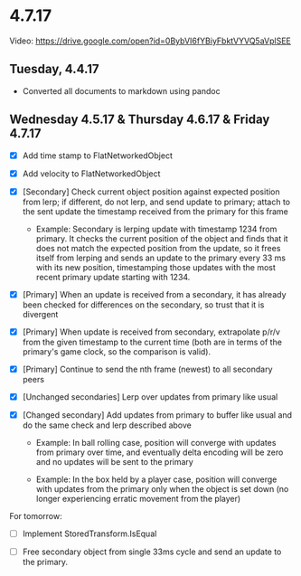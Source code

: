 # 4.7.17

Video: https://drive.google.com/open?id=0BybVI6fYBiyFbktVYVQ5aVplSEE

## Tuesday, 4.4.17

- Converted all documents to markdown using pandoc

## Wednesday 4.5.17 & Thursday 4.6.17 & Friday 4.7.17

- [X] Add time stamp to FlatNetworkedObject

- [X] Add velocity to FlatNetworkedObject

- [X] [Secondary] Check current object position against expected position from
  lerp; if different, do not lerp, and send update to primary; attach to the
  sent update the timestamp received from the primary for this frame

  - Example: Secondary is lerping update with timestamp 1234 from primary. It
    checks the current position of the object and finds that it does not match
    the expected position from the update, so it frees itself from lerping and
    sends an update to the primary every 33 ms with its new position,
    timestamping those updates with the most recent primary update starting
    with 1234.

- [X] [Primary] When an update is received from a secondary, it has already been
  checked for differences on the secondary, so trust that it is divergent

- [X] [Primary] When update is received from secondary, extrapolate p/r/v
  from the given timestamp to the current time (both are in terms of the
  primary's game clock, so the comparison is valid).

- [X] [Primary] Continue to send the nth frame (newest) to all secondary peers

- [X] [Unchanged secondaries] Lerp over updates from primary like usual

- [X] [Changed secondary] Add updates from primary to buffer like usual and do 
  the same check and lerp described above

  - Example: In ball rolling case, position will converge with updates from 
    primary over time, and eventually delta encoding will be zero and no
    updates will be sent to the primary

  - Example: In the box held by a player case, position will converge with
    updates from the primary only when the object is set down (no longer
    experiencing erratic movement from the player)

For tomorrow:

- [ ] Implement StoredTransform.IsEqual

- [ ] Free secondary object from single 33ms cycle and send an update to the primary.
